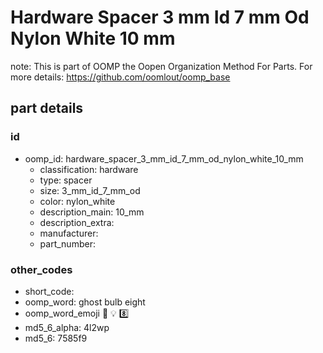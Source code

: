 # Hardware Spacer 3 mm Id 7 mm Od Nylon White 10 mm  

note: This is part of OOMP the Oopen Organization Method For Parts. For more details: https://github.com/oomlout/oomp_base

##  part details





### id
* oomp_id: hardware_spacer_3_mm_id_7_mm_od_nylon_white_10_mm
  * classification: hardware
  * type: spacer
  * size: 3_mm_id_7_mm_od
  * color: nylon_white
  * description_main: 10_mm
  * description_extra: 
  * manufacturer: 
  * part_number: 

### other_codes
* short_code: 
* oomp_word: ghost bulb eight
* oomp_word_emoji :ghost: :bulb: :eight:
* md5_6_alpha: 4l2wp
* md5_6: 7585f9